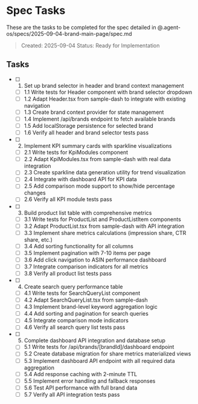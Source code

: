 # Spec Tasks

These are the tasks to be completed for the spec detailed in @.agent-os/specs/2025-09-04-brand-main-page/spec.md

> Created: 2025-09-04
> Status: Ready for Implementation

## Tasks

- [ ] 1. Set up brand selector in header and brand context management
  - [ ] 1.1 Write tests for Header component with brand selector dropdown
  - [ ] 1.2 Adapt Header.tsx from sample-dash to integrate with existing navigation
  - [ ] 1.3 Create brand context provider for state management
  - [ ] 1.4 Implement /api/brands endpoint to fetch available brands
  - [ ] 1.5 Add localStorage persistence for selected brand
  - [ ] 1.6 Verify all header and brand selector tests pass

- [ ] 2. Implement KPI summary cards with sparkline visualizations
  - [ ] 2.1 Write tests for KpiModules component
  - [ ] 2.2 Adapt KpiModules.tsx from sample-dash with real data integration
  - [ ] 2.3 Create sparkline data generation utility for trend visualization
  - [ ] 2.4 Integrate with dashboard API for KPI data
  - [ ] 2.5 Add comparison mode support to show/hide percentage changes
  - [ ] 2.6 Verify all KPI module tests pass

- [ ] 3. Build product list table with comprehensive metrics
  - [ ] 3.1 Write tests for ProductList and ProductListItem components
  - [ ] 3.2 Adapt ProductList.tsx from sample-dash with API integration
  - [ ] 3.3 Implement share metrics calculations (impression share, CTR share, etc.)
  - [ ] 3.4 Add sorting functionality for all columns
  - [ ] 3.5 Implement pagination with 7-10 items per page
  - [ ] 3.6 Add click navigation to ASIN performance dashboard
  - [ ] 3.7 Integrate comparison indicators for all metrics
  - [ ] 3.8 Verify all product list tests pass

- [ ] 4. Create search query performance table
  - [ ] 4.1 Write tests for SearchQueryList component
  - [ ] 4.2 Adapt SearchQueryList.tsx from sample-dash
  - [ ] 4.3 Implement brand-level keyword aggregation logic
  - [ ] 4.4 Add sorting and pagination for search queries
  - [ ] 4.5 Integrate comparison mode indicators
  - [ ] 4.6 Verify all search query list tests pass

- [ ] 5. Complete dashboard API integration and database setup
  - [ ] 5.1 Write tests for /api/brands/[brandId]/dashboard endpoint
  - [ ] 5.2 Create database migration for share metrics materialized views
  - [ ] 5.3 Implement dashboard API endpoint with all required data aggregation
  - [ ] 5.4 Add response caching with 2-minute TTL
  - [ ] 5.5 Implement error handling and fallback responses
  - [ ] 5.6 Test API performance with full brand data
  - [ ] 5.7 Verify all API integration tests pass